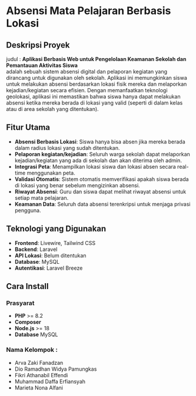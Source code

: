 # Absensi Mata Pelajaran Berbasis Lokasi
## Deskripsi Proyek
judul : **Aplikasi Berbasis Web untuk Pengelolaan Keamanan Sekolah dan Pemantauan Aktivitas Siswa** 
<br>
adalah sebuah sistem absensi digital dan pelaporan kegiatan yang dirancang untuk digunakan oleh sekolah. Aplikasi ini memungkinkan siswa untuk melakukan absensi berdasarkan lokasi fisik mereka dan melaporkan kejadian/kegiatan secara efisien. Dengan memanfaatkan teknologi geolokasi, aplikasi ini memastikan bahwa siswa hanya dapat melakukan absensi ketika mereka berada di lokasi yang valid (seperti di dalam kelas atau di area sekolah yang ditentukan).

## Fitur Utama
- **Absensi Berbasis Lokasi**: Siswa hanya bisa absen jika mereka berada dalam radius lokasi yang sudah ditentukan.
- **Pelaporan kegiatan/kejadian**: Seluruh warga sekolah dapat melaporkan kejadian/kegiatan yang ada di sekolah dan akan diterima oleh admin. 
- **Integrasi Peta**: Menampilkan lokasi siswa dan lokasi absen secara real-time menggunakan peta.
- **Validasi Otomatis**: Sistem otomatis memverifikasi apakah siswa berada di lokasi yang benar sebelum mengizinkan absensi.
- **Riwayat Absensi**: Guru dan siswa dapat melihat riwayat absensi untuk setiap mata pelajaran.
- **Keamanan Data**: Seluruh data absensi terenkripsi untuk menjaga privasi pengguna.

## Teknologi yang Digunakan
- **Frontend**: Livewire, Tailwind CSS
- **Backend**: Laravel
- **API Lokasi**: Belum ditentukan
- **Database**: MySQL
- **Autentikasi**: Laravel Breeze

## Cara Install
### Prasyarat
- **PHP** >= 8.2
- **Composer**
- **Node.js** >= 18
- **Database** MySQL

### Nama Kelompok : 
- Arva Zaki Fanadzan
- Dio Ramadhan Widya Pamungkas
- Fikri Athanabil Effendi
- Muhammad Daffa Erfiansyah
- Marieta Nona Alfani 
